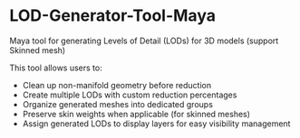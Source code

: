 # LOD-Generator-Tool-Maya
Maya tool for generating Levels of Detail (LODs) for 3D models (support Skinned mesh)

This tool allows users to: 

- Clean up non-manifold geometry before reduction
- Create multiple LODs with custom reduction percentages
- Organize generated meshes into dedicated groups
- Preserve skin weights when applicable (for skinned meshes)
- Assign generated LODs to display layers for easy visibility management
    
